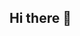 ## Hi there 👋

<!--
**Akshith2623/Akshith2623** is a ✨ _special_ ✨ repository because its `README.md` (this file) appears on your GitHub profile.

<h1 align="center">Hi 👋, I'm NEELI AKSHITH</h1>
<h3 align="center">Passionate DevOps Engineer!</h3>

<p align="left"> <img src="https://komarev.com/ghpvc/?username=akshith2623&label=Profile%20views&color=0e75b6&style=flat" alt="akshith2623" /> </p>

- 🏢 I’m currently working as [Aws DevOps Intern](at Social Tek)

- 📝 I’m currently learning **DevOps & Aws Tools.**

- 🌱 I’m looking to collaborate on **Cloud Projects**

- 👨‍💻 All of my projects are available at [www.linkedin.com/in/akshith-neeli-a9b562330](www.linkedin.com/in/akshith-neeli-a9b562330)

- 💬 Ask me about **DevOps**

- 📫 How to reach me **akshith3628@gmail.com**

<h3 align="left">Connect with me:</h3>
<p align="left">
<a href="https://linkedin.com/in/akshith neeli" target="blank"><img align="center" src="https://raw.githubusercontent.com/rahuldkjain/github-profile-readme-generator/master/src/images/icons/Social/linked-in-alt.svg" alt="akshith neeli" height="30" width="40" /></a>
</p>

<h3 align="left">Languages and Tools:</h3>
<p align="left"> <a href="https://aws.amazon.com" target="_blank" rel="noreferrer"> <img src="https://raw.githubusercontent.com/devicons/devicon/master/icons/amazonwebservices/amazonwebservices-original-wordmark.svg" alt="aws" width="40" height="40"/> </a> <a href="https://www.gnu.org/software/bash/" target="_blank" rel="noreferrer"> <img src="https://www.vectorlogo.zone/logos/gnu_bash/gnu_bash-icon.svg" alt="bash" width="40" height="40"/> </a> <a href="https://www.cprogramming.com/" target="_blank" rel="noreferrer"> <img src="https://raw.githubusercontent.com/devicons/devicon/master/icons/c/c-original.svg" alt="c" width="40" height="40"/> </a> <a href="https://www.docker.com/" target="_blank" rel="noreferrer"> <img src="https://raw.githubusercontent.com/devicons/devicon/master/icons/docker/docker-original-wordmark.svg" alt="docker" width="40" height="40"/> </a> <a href="https://git-scm.com/" target="_blank" rel="noreferrer"> <img src="https://www.vectorlogo.zone/logos/git-scm/git-scm-icon.svg" alt="git" width="40" height="40"/> </a> <a href="https://www.jenkins.io" target="_blank" rel="noreferrer"> <img src="https://www.vectorlogo.zone/logos/jenkins/jenkins-icon.svg" alt="jenkins" width="40" height="40"/> </a> <a href="https://kubernetes.io" target="_blank" rel="noreferrer"> <img src="https://www.vectorlogo.zone/logos/kubernetes/kubernetes-icon.svg" alt="kubernetes" width="40" height="40"/> </a> <a href="https://www.linux.org/" target="_blank" rel="noreferrer"> <img src="https://raw.githubusercontent.com/devicons/devicon/master/icons/linux/linux-original.svg" alt="linux" width="40" height="40"/> </a> </p>

<p><img align="center" src="https://github-readme-stats.vercel.app/api/top-langs?username=akshith2623&show_icons=true&locale=en&layout=compact" alt="akshith2623" /></p>

<p><img align="center" src="https://github-readme-streak-stats.herokuapp.com/?user=akshith2623&" alt="akshith2623" /></p>
-->
